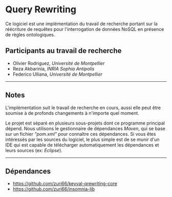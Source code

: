 Query Rewriting
==

Ce logiciel est une implémentation du travail de recherche portant sur la réécriture de requêtes pour l'interrogation de données NoSQL en présence de règles ontologiques.


Participants au travail de recherche
--

- Olivier Rodriguez, *Université de Montpellier*
- Reza Akbarinia, *INRIA Sophia Antipolis*
- Federico Ulliana, *Université de Montpellier*


---


Notes
--

L'implémentation suit le travail de recherche en cours, aussi elle peut être soumise à de profonds changements à n'importe quel moment.

Le projet est séparé en plusieurs sous-projets dont ce programme principal dépend.
Nous utilisons le gestionnaire de dépendances *Maven*, qui se base sur un fichier *"pom.xml"* pour connaître ces dépendances. Si vous êtes intéressés par les sources du logiciel, le plus simple est de se munir d'un IDE qui est capable de télécharger automatiquement les dépendances et leurs sources (ex: *Eclipse*). 

---


Dépendances
--

* <https://github.com/zuri66/keyval-qrewriting-core>
* <https://github.com/zuri66/insomnia-lib>
